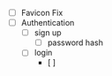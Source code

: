 - [ ] Favicon Fix
- [ ] Authentication
  - [ ] sign up
    - [ ] password hash
  - [ ] login
    - [ ]
